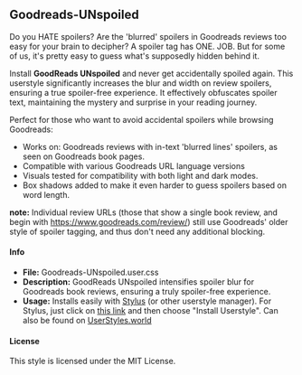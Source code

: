 ## Goodreads-UNspoiled

Do you HATE spoilers? Are the 'blurred' spoilers in Goodreads reviews too easy for your brain to decipher? A spoiler tag has ONE. JOB. But for some of us, it's pretty easy to guess what's supposedly hidden behind it. 

Install **GoodReads UNspoiled** and never get accidentally spoiled again. This userstyle significantly increases the blur and width on review spoilers, ensuring a true spoiler-free experience. It effectively obfuscates spoiler text, maintaining the mystery and surprise in your reading journey. 

Perfect for those who want to avoid accidental spoilers while browsing Goodreads:

* Works on: Goodreads reviews with in-text 'blurred lines' spoilers, as seen on Goodreads book pages. 
* Compatible with various Goodreads URL language versions
* Visuals tested for compatibility with both light and dark modes.
* Box shadows added to make it even harder to guess spoilers based on word length. 

**note:** Individual review URLs (those that show a single book review, and begin with https://www.goodreads.com/review/) still use Goodreads' older style of spoiler tagging, and thus don't need any additional blocking.

#### Info
- **File:** Goodreads-UNspoiled.user.css
- **Description:** GoodReads UNspoiled intensifies spoiler blur for Goodreads book reviews, ensuring a truly spoiler-free experience.
- **Usage:** Installs easily with [Stylus](https://add0n.com/stylus.html) (or other userstyle manager). For Stylus, just click on [this link](https://github.com/BluestockingsRead/Goodreads-UNspoiled/raw/main/Goodreads-UNspoiled.user.css) and then choose "Install Userstyle". Can also be found on [UserStyles.world](https://userstyles.world/style/13790/goodreads-unspoiled)



#### License
This style is licensed under the MIT License.
